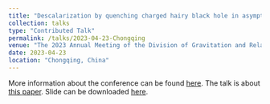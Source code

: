 ```yaml
---
title: "Descalarization by quenching charged hairy black hole in asymptotically AdS spacetime"
collection: talks
type: "Contributed Talk"
permalink: /talks/2023-04-23-Chongqing
venue: "The 2023 Annual Meeting of the Division of Gravitation and Relativistic Astrophysics of the Chinese Physical Society"
date: 2023-04-23
location: "Chongqing, China"
---
```


More information about the conference can be found [here](https://phys.cqu.edu.cn/info/1120/5714.htm). The talk is about [this paper](https://zhuan-ning.github.io/publication/2210-14539-Descalarization-by-quenching-charged-hairy-black-hole-in-asymptotically-AdS-spacetime). Slide can be downloaded [here](https://zhuan-ning.github.io/files/2023-04-23-Chongqing.pdf).
